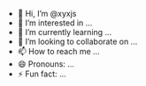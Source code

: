 - 👋 Hi, I’m @xyxjs
- 👀 I’m interested in ...
- 🌱 I’m currently learning ...
- 💞️ I’m looking to collaborate on ...
- 📫 How to reach me ...
- 😄 Pronouns: ...
- ⚡ Fun fact: ...

<!---
xyxjs/xyxjs is a ✨ special ✨ repository because its `README.md` (this file) appears on your GitHub profile.
You can click the Preview link to take a look at your changes.
--->
